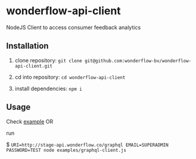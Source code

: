 # wonderflow-api-client

NodeJS Client to access consumer feedback analytics

## Installation

1. clone repository: `git clone git@github.com:wonderflow-bv/wonderflow-api-client.git`

2. cd into repository: `cd wonderflow-api-client`

3. install dependencies: `npm i`

## Usage

Check [example](https://github.com/bitliner/wonderflow-api-client/blob/master/examples/graphql-client.js) OR

run

$ `URI=http://stage-api.wonderflow.co/graphql EMAIL=SUPERADMIN PASSWORD=TEST node examples/graphql-client.js`
